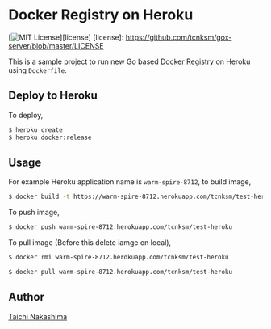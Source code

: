 Docker Registry on Heroku
====

[![MIT License](http://img.shields.io/badge/license-MIT-blue.svg?style=flat-square)][license]
[license]: https://github.com/tcnksm/gox-server/blob/master/LICENSE

This is a sample project to run new Go based [Docker Registry](https://github.com/docker/distribution) on Heroku using `Dockerfile`. 

## Deploy to Heroku

To deploy,

```bash
$ heroku create
$ heroku docker:release
```

## Usage

For example Heroku application name is `warm-spire-8712`, to build image,

```bash
$ docker build -t https://warm-spire-8712.herokuapp.com/tcnksm/test-heroku .
```

To push image,

```bash
$ docker push warm-spire-8712.herokuapp.com/tcnksm/test-heroku
```

To pull image (Before this delete iamge on local), 

```bash
$ docker rmi warm-spire-8712.herokuapp.com/tcnksm/test-heroku 
```

```bash
$ docker pull warm-spire-8712.herokuapp.com/tcnksm/test-heroku
```

## Author

[Taichi Nakashima](https://github.com/tcnksm)
